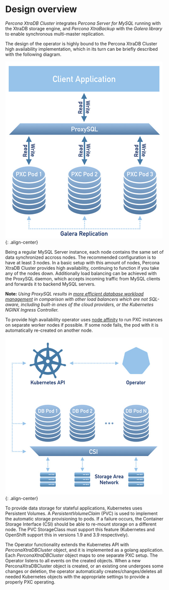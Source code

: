 Design overview
================

*Percona XtraDB Cluster* integrates *Percona Server for MySQL* running with the XtraDB storage engine, and *Percona XtraBackup* with the *Galera library* to enable synchronous multi-master replication. 

The design of the operator is highly bound to the Percona XtraDB Cluster high availability implementation, which in its turn can be briefly described with the following diagram.

![PXC HA](./assets/images/replication.png "Percona XtraDB Cluster HA implementation"){: .align-center}

Being a regular MySQL Server instance, each node contains the same set of data synchronized accross nodes. The recommended configuration is to have at least 3 nodes. In a basic setup with this amount of nodes, Percona XtraDB Cluster provides high availability, continuing to function if you take any of the nodes down. Additionally load balancing can be achieved with the ProxySQL daemon, which accepts incoming traffic from MySQL clients and forwards it to backend MySQL servers.

**Note:** *Using ProxySQL results in [more efficient database workload management](https://proxysql.com/compare) in comparison with other load balancers which are not SQL-aware, including built-in ones of the cloud providers, or the Kubernetes NGINX Ingress Controller.*

To provide high availability operator uses [node affinity](https://kubernetes.io/docs/concepts/configuration/assign-pod-node/#affinity-and-anti-affinity) to run PXC instances on separate worker nodes if possible. If some node fails, the pod with it is automatically re-created on another node.

![The Operator](./assets/images/operator.png "Percona XtraDB Cluster Operator"){: .align-center}

To provide data storage for stateful applications, Kubernetes uses Persistent Volumes. A *PersistentVolumeClaim* (PVC) is used to implement the automatic storage provisioning to pods.  If a failure occurs, the Container Storage Interface (CSI) should be able to re-mount storage on a different node. The PVC StorageClass must support this feature (Kubernetes and OpenShift support this in versions 1.9 and 3.9 respectively).

The Operator functionality extends the Kubernetes API with *PerconaXtraDBCluster* object, and it is implemented as a golang application. Each *PerconaXtraDBCluster* object maps to one separate PXC setup. The Operator listens to all events on the created objects. When a new PerconaXtraDBCluster object is created, or an existing one undergoes some changes or deletion, the operator automatically creates/changes/deletes all needed Kubernetes objects with the appropriate settings to provide a properly PXC operating.
